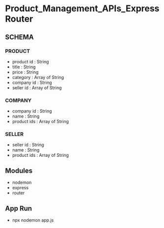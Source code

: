 # Product_Management_APIs_ExpressRouter
## SCHEMA
### PRODUCT
* product id : String
* title : String
* price : String
* category : Array of String
* company id : String
* seller id : Array of String
### COMPANY
* company id : String
* name : String
* product ids : Array of String
### SELLER
* seller id : String
* name : String
* product ids : Array of String
## Modules
* nodemon
* express
* router
## App Run
* npx nodemon app.js


